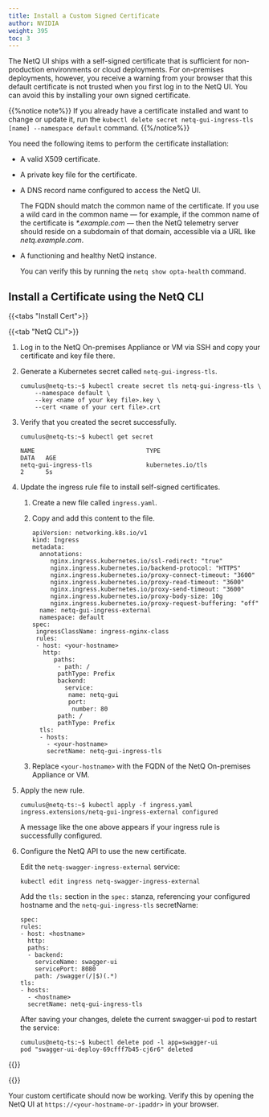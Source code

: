 ```yaml
---
title: Install a Custom Signed Certificate
author: NVIDIA
weight: 395
toc: 3
---
```


The NetQ UI ships with a self-signed certificate that is sufficient for non-production environments or cloud deployments. For on-premises deployments, however, you receive a warning from your browser that this default certificate is not trusted when you first log in to the NetQ UI. You can avoid this by installing your own signed certificate.

{{%notice note%}}
If you already have a certificate installed and want to change or update it, run the `kubectl delete secret netq-gui-ingress-tls [name] --namespace default` command.
{{%/notice%}}

You need the following items to perform the certificate installation:

- A valid X509 certificate.
- A private key file for the certificate.
- A DNS record name configured to access the NetQ UI.

  The FQDN should match the common name of the certificate. If you use a wild card in the common name &mdash; for example, if the common name of the certificate is _*.example.com_ &mdash; then the NetQ telemetry server should reside on a subdomain of that domain, accessible via a URL like _netq.example.com_.
- A functioning and healthy NetQ instance.

  You can verify this by running the `netq show opta-health` command.

## Install a Certificate using the NetQ CLI

{{<tabs "Install Cert">}}

{{<tab "NetQ CLI">}}

1. Log in to the NetQ On-premises Appliance or VM via SSH and copy your certificate and key file there.

1. Generate a Kubernetes secret called `netq-gui-ingress-tls`.

    ```
    cumulus@netq-ts:~$ kubectl create secret tls netq-gui-ingress-tls \
        --namespace default \
        --key <name of your key file>.key \
        --cert <name of your cert file>.crt
    ```

1. Verify that you created the secret successfully.

    ```
    cumulus@netq-ts:~$ kubectl get secret

    NAME                               TYPE                                  DATA   AGE
    netq-gui-ingress-tls               kubernetes.io/tls                     2      5s
    ```

1. Update the ingress rule file to install self-signed certificates.

    1. Create a new file called `ingress.yaml`.

    2. Copy and add this content to the file.

       ```
       apiVersion: networking.k8s.io/v1
       kind: Ingress
       metadata:
         annotations:
            nginx.ingress.kubernetes.io/ssl-redirect: "true"
            nginx.ingress.kubernetes.io/backend-protocol: "HTTPS"
            nginx.ingress.kubernetes.io/proxy-connect-timeout: "3600"
            nginx.ingress.kubernetes.io/proxy-read-timeout: "3600"
            nginx.ingress.kubernetes.io/proxy-send-timeout: "3600"
            nginx.ingress.kubernetes.io/proxy-body-size: 10g
            nginx.ingress.kubernetes.io/proxy-request-buffering: "off"
         name: netq-gui-ingress-external
         namespace: default
       spec:
        ingressClassName: ingress-nginx-class
        rules:
        - host: <your-hostname>
          http:
             paths:
              - path: /
              pathType: Prefix
              backend:
                service:
                 name: netq-gui
                 port: 
                  number: 80
              path: /
              pathType: Prefix
         tls:
         - hosts:
           - <your-hostname>
           secretName: netq-gui-ingress-tls
        ```

    3. Replace `<your-hostname>` with the FQDN of the NetQ On-premises Appliance or VM.

1. Apply the new rule.

    ```
    cumulus@netq-ts:~$ kubectl apply -f ingress.yaml
    ingress.extensions/netq-gui-ingress-external configured
    ```
    
    A message like the one above appears if your ingress rule is successfully configured.

1. Configure the NetQ API to use the new certificate.

    Edit the `netq-swagger-ingress-external` service:

      ```
      kubectl edit ingress netq-swagger-ingress-external
      ```

    Add the `tls:` section in the `spec:` stanza, referencing your configured hostname and the `netq-gui-ingress-tls` secretName:

      ```
      spec:
      rules:
      - host: <hostname>
        http:
        paths:
        - backend:
          serviceName: swagger-ui
          servicePort: 8080
          path: /swagger(/|$)(.*)
      tls:
      - hosts:
        - <hostname>
        secretName: netq-gui-ingress-tls
      ```

    After saving your changes, delete the current swagger-ui pod to restart the service:

      ```
      cumulus@netq-ts:~$ kubectl delete pod -l app=swagger-ui
      pod "swagger-ui-deploy-69cfff7b45-cj6r6" deleted
      ```

{{</tab>}}

{{</tabs>}}

Your custom certificate should now be working. Verify this by opening the NetQ UI at `https://<your-hostname-or-ipaddr>` in your browser.

